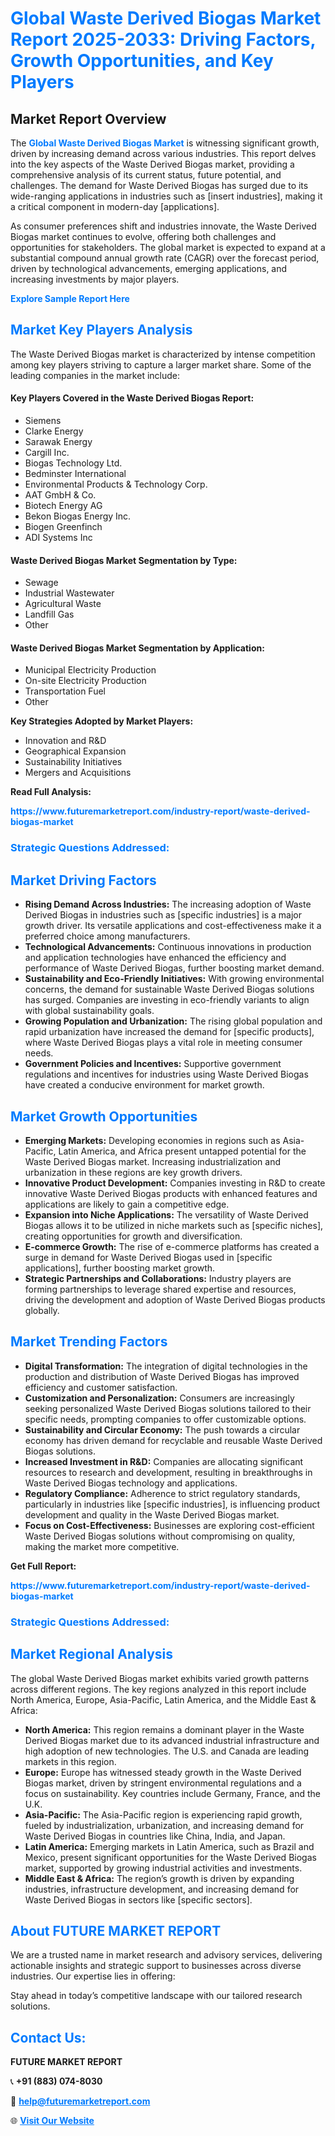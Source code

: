 <h1 style="color: #007BFF;">Global Waste Derived Biogas Market Report 2025-2033: Driving Factors, Growth Opportunities, and Key Players</h1>

<section id="overview">
<h2>Market Report Overview</h2>
<p>The <a href="https://www.futuremarketreport.com/industry-report/waste-derived-biogas-market" style="color: #007BFF; text-decoration: none;"><strong>Global Waste Derived Biogas Market</strong></a> is witnessing significant growth, driven by increasing demand across various industries. This report delves into the key aspects of the Waste Derived Biogas market, providing a comprehensive analysis of its current status, future potential, and challenges. The demand for Waste Derived Biogas has surged due to its wide-ranging applications in industries such as [insert industries], making it a critical component in modern-day [applications].</p>
<p>As consumer preferences shift and industries innovate, the Waste Derived Biogas market continues to evolve, offering both challenges and opportunities for stakeholders. The global market is expected to expand at a substantial compound annual growth rate (CAGR) over the forecast period, driven by technological advancements, emerging applications, and increasing investments by major players.</p>
</section>

<section id="overview">
<p><a href="https://www.futuremarketreport.com/request-sample/reportId=58790" style="color: #007BFF; text-decoration: none;"><strong>Explore Sample Report Here</strong></a></p>
</section>

<section id="key-players">
<h2 style="color: #007BFF;">Market Key Players Analysis</h2>
<p>The Waste Derived Biogas market is characterized by intense competition among key players striving to capture a larger market share. Some of the leading companies in the market include:</p>
<h4>Key Players Covered in the Waste Derived Biogas Report:</h4>
<ul><li>Siemens</li><li>Clarke Energy</li><li>Sarawak Energy</li><li>Cargill Inc.</li><li>Biogas Technology Ltd.</li><li>Bedminster International</li><li>Environmental Products &amp; Technology Corp.</li><li>AAT GmbH &amp; Co.</li><li>Biotech Energy AG</li><li>Bekon Biogas Energy Inc.</li><li>Biogen Greenfinch</li><li>ADI Systems Inc</li></ul>
<h4>Waste Derived Biogas Market Segmentation by Type:</h4>
<ul><li>Sewage</li><li>Industrial Wastewater</li><li>Agricultural Waste</li><li>Landfill Gas</li><li>Other</li></ul>

<h4>Waste Derived Biogas Market Segmentation by Application:</h4>
<ul><li>Municipal Electricity Production</li><li>On-site Electricity Production</li><li>Transportation Fuel</li><li>Other</li></ul>
<p><strong>Key Strategies Adopted by Market Players:</strong></p>
<ul>
<li>Innovation and R&D</li>
<li>Geographical Expansion</li>
<li>Sustainability Initiatives</li>
<li>Mergers and Acquisitions</li>
</ul>
</section>

<section>
<p><strong>Read Full Analysis: </strong></p><a href="https://www.futuremarketreport.com/industry-report/waste-derived-biogas-market" style="color: #007BFF; text-decoration: none;"><strong>https://www.futuremarketreport.com/industry-report/waste-derived-biogas-market</strong></a>
<h3 style="color: #007BFF;">Strategic Questions Addressed:</h3>
</section>

<section id="driving-factors">
<h2 style="color: #007BFF;">Market Driving Factors</h2>
<ul>
<li><strong>Rising Demand Across Industries:</strong> The increasing adoption of Waste Derived Biogas in industries such as [specific industries] is a major growth driver. Its versatile applications and cost-effectiveness make it a preferred choice among manufacturers.</li>
<li><strong>Technological Advancements:</strong> Continuous innovations in production and application technologies have enhanced the efficiency and performance of Waste Derived Biogas, further boosting market demand.</li>
<li><strong>Sustainability and Eco-Friendly Initiatives:</strong> With growing environmental concerns, the demand for sustainable Waste Derived Biogas solutions has surged. Companies are investing in eco-friendly variants to align with global sustainability goals.</li>
<li><strong>Growing Population and Urbanization:</strong> The rising global population and rapid urbanization have increased the demand for [specific products], where Waste Derived Biogas plays a vital role in meeting consumer needs.</li>
<li><strong>Government Policies and Incentives:</strong> Supportive government regulations and incentives for industries using Waste Derived Biogas have created a conducive environment for market growth.</li>
</ul>
</section>

<section id="growth-opportunities">
<h2 style="color: #007BFF;">Market Growth Opportunities</h2>
<ul>
<li><strong>Emerging Markets:</strong> Developing economies in regions such as Asia-Pacific, Latin America, and Africa present untapped potential for the Waste Derived Biogas market. Increasing industrialization and urbanization in these regions are key growth drivers.</li>
<li><strong>Innovative Product Development:</strong> Companies investing in R&D to create innovative Waste Derived Biogas products with enhanced features and applications are likely to gain a competitive edge.</li>
<li><strong>Expansion into Niche Applications:</strong> The versatility of Waste Derived Biogas allows it to be utilized in niche markets such as [specific niches], creating opportunities for growth and diversification.</li>
<li><strong>E-commerce Growth:</strong> The rise of e-commerce platforms has created a surge in demand for Waste Derived Biogas used in [specific applications], further boosting market growth.</li>
<li><strong>Strategic Partnerships and Collaborations:</strong> Industry players are forming partnerships to leverage shared expertise and resources, driving the development and adoption of Waste Derived Biogas products globally.</li>
</ul>
</section>

<section id="trending-factors">
<h2 style="color: #007BFF;">Market Trending Factors</h2>
<ul>
<li><strong>Digital Transformation:</strong> The integration of digital technologies in the production and distribution of Waste Derived Biogas has improved efficiency and customer satisfaction.</li>
<li><strong>Customization and Personalization:</strong> Consumers are increasingly seeking personalized Waste Derived Biogas solutions tailored to their specific needs, prompting companies to offer customizable options.</li>
<li><strong>Sustainability and Circular Economy:</strong> The push towards a circular economy has driven demand for recyclable and reusable Waste Derived Biogas solutions.</li>
<li><strong>Increased Investment in R&D:</strong> Companies are allocating significant resources to research and development, resulting in breakthroughs in Waste Derived Biogas technology and applications.</li>
<li><strong>Regulatory Compliance:</strong> Adherence to strict regulatory standards, particularly in industries like [specific industries], is influencing product development and quality in the Waste Derived Biogas market.</li>
<li><strong>Focus on Cost-Effectiveness:</strong> Businesses are exploring cost-efficient Waste Derived Biogas solutions without compromising on quality, making the market more competitive.</li>
</ul>
</section>

<section>
<p><strong>Get Full Report: </strong></p><a href="https://www.futuremarketreport.com/industry-report/waste-derived-biogas-market" style="color: #007BFF; text-decoration: none;"><strong>https://www.futuremarketreport.com/industry-report/waste-derived-biogas-market</strong></a>
<h3 style="color: #007BFF;">Strategic Questions Addressed:</h3>
</section>


<section id="regional-analysis">
<h2 style="color: #007BFF;">Market Regional Analysis</h2>
<p>The global Waste Derived Biogas market exhibits varied growth patterns across different regions. The key regions analyzed in this report include North America, Europe, Asia-Pacific, Latin America, and the Middle East & Africa:</p>
<ul>
<li><strong>North America:</strong> This region remains a dominant player in the Waste Derived Biogas market due to its advanced industrial infrastructure and high adoption of new technologies. The U.S. and Canada are leading markets in this region.</li>
<li><strong>Europe:</strong> Europe has witnessed steady growth in the Waste Derived Biogas market, driven by stringent environmental regulations and a focus on sustainability. Key countries include Germany, France, and the U.K.</li>
<li><strong>Asia-Pacific:</strong> The Asia-Pacific region is experiencing rapid growth, fueled by industrialization, urbanization, and increasing demand for Waste Derived Biogas in countries like China, India, and Japan.</li>
<li><strong>Latin America:</strong> Emerging markets in Latin America, such as Brazil and Mexico, present significant opportunities for the Waste Derived Biogas market, supported by growing industrial activities and investments.</li>
<li><strong>Middle East & Africa:</strong> The region’s growth is driven by expanding industries, infrastructure development, and increasing demand for Waste Derived Biogas in sectors like [specific sectors].</li>
</ul>
</section>

<footer>
<h2 style="color: #007BFF;">About FUTURE MARKET REPORT</h2>
<p>We are a trusted name in market research and advisory services, delivering actionable insights and strategic support to businesses across diverse industries. Our expertise lies in offering:</p>

<p>Stay ahead in today’s competitive landscape with our tailored research solutions.</p>

<h2 style="color: #007BFF;">Contact Us:</h2>
<p><strong>FUTURE MARKET REPORT</strong></p>
<p>📞 <strong>+91 (883) 074-8030</strong></p>
<p>📧 <strong><a href="mailto:help@futuremarketreport.com" style="color: #007BFF;">help@futuremarketreport.com</a></strong></p>
<p>🌐 <strong><a href="https://www.futuremarketreport.com/" style="color: #007BFF;">Visit Our Website</a></strong></p>
</footer>